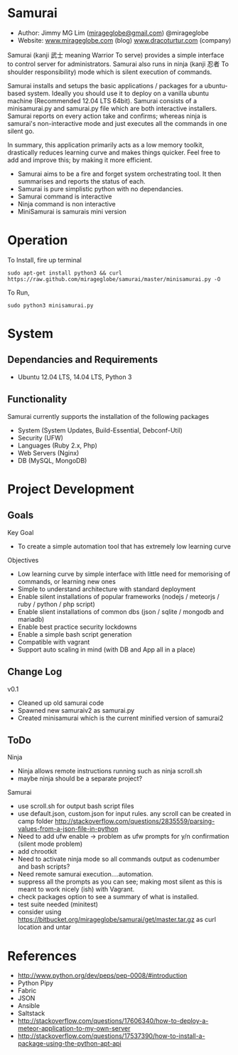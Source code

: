Samurai
================================================

- Author: Jimmy MG Lim (mirageglobe@gmail.com) @mirageglobe
- Website: www.mirageglobe.com (blog) www.dracoturtur.com (company)

Samurai (kanji 武士 meaning Warrior To serve) provides a simple interface to control server for administrators. Samurai also runs in ninja (kanji 忍者 To shoulder responsibility) mode which is silent execution of commands.

Samurai installs and setups the basic applications / packages for a ubuntu-based system. Ideally you should use it to deploy on a vanilla ubuntu machine (Recommended 12.04 LTS 64bit). Samurai consists of a minisamurai.py and samurai.py file which are both interactive installers. Samurai reports on every action take and confirms; whereas ninja is samurai's non-interactive mode and just executes all the commands in one silent go.

In summary, this application primarily acts as a low memory toolkit, drastically reduces learning curve and makes things quicker. Feel free to add and improve this; by making it more efficient.

- Samurai aims to be a fire and forget system orchestrating tool. It then summarises and reports the status of each.
- Samurai is pure simplistic python with no dependancies.
- Samurai command is interactive
- Ninja command is non interactive
- MiniSamurai is samurais mini version


Operation
================================================

To Install, fire up terminal

	sudo apt-get install python3 && curl https://raw.github.com/mirageglobe/samurai/master/minisamurai.py -O


To Run,

	sudo python3 minisamurai.py


System
================================================

Dependancies and Requirements
------------------------------------------------

- Ubuntu 12.04 LTS, 14.04 LTS, Python 3


Functionality
------------------------------------------------
Samurai currently supports the installation of the following packages

- System (System Updates, Build-Essential, Debconf-Util)
- Security (UFW)
- Languages (Ruby 2.x, Php)
- Web Servers (Nginx)
- DB (MySQL, MongoDB)


Project Development
================================================

Goals
------------------------------------------------

Key Goal

- To create a simple automation tool that has extremely low learning curve

Objectives

- Low learning curve by simple interface with little need for memorising of commands, or learning new ones
- Simple to understand architecture with standard deployment
- Enable silent installations of popular frameworks (nodejs / meteorjs / ruby / python / php script)
- Enable slient installations of common dbs (json / sqlite / mongodb and mariadb)
- Enable best practice security lockdowns 
- Enable a simple bash script generation
- Compatible with vagrant
- Support auto scaling in mind (with DB and App all in a place)


Change Log
------------------------------------------------
v0.1
- Cleaned up old samurai code
- Spawned new samuraiv2 as samurai.py
- Created minisamurai which is the current minified version of samurai2 


ToDo
------------------------------------------------

Ninja

- Ninja allows remote instructions running such as ninja scroll.sh <remote host>
- maybe ninja should be a separate project?

Samurai 

- use scroll.sh for output bash script files
- use default.json, custom.json for input rules. any scroll can be created in camp folder http://stackoverflow.com/questions/2835559/parsing-values-from-a-json-file-in-python
- Need to add ufw enable -> problem as ufw prompts for y/n confirmation (silent mode problem)
- add chrootkit
- Need to activate ninja mode so all commands output as codenumber and bash scripts? 
- Need remote samurai execution....automation. 
- suppress all the prompts as you can see; making most silent as this is meant to work nicely (ish) with Vagrant.
- check packages option to see a summary of what is installed.
- test suite needed (minitest)
- consider using https://bitbucket.org/mirageglobe/samurai/get/master.tar.gz as curl location and untar


References
================================================

- http://www.python.org/dev/peps/pep-0008/#introduction
- Python Pipy
- Fabric
- JSON
- Ansible
- Saltstack
- http://stackoverflow.com/questions/17606340/how-to-deploy-a-meteor-application-to-my-own-server
- http://stackoverflow.com/questions/17537390/how-to-install-a-package-using-the-python-apt-api
